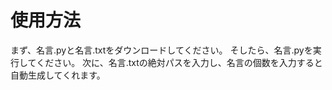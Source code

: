 # 使用方法
まず、名言.pyと名言.txtをダウンロードしてください。
そしたら、名言.pyを実行してください。
次に、名言.txtの絶対パスを入力し、名言の個数を入力すると自動生成してくれます。
